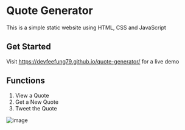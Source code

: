 # Quote Generator
This is a simple static website using HTML, CSS and JavaScript

## Get Started
Visit https://devfeefung79.github.io/quote-generator/ for a live demo


## Functions
1. View a Quote
2. Get a New Quote
3. Tweet the Quote

![image](https://user-images.githubusercontent.com/70851914/186811656-ce191b21-494b-43c7-b8a9-2ec4ba96fa87.png)
